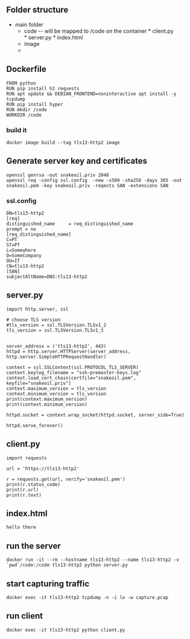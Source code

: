 ## Folder structure

- main folder
  - code -- will be mapped to /code on the container
        * client.py  
        * server.py
        * index.html
  - image 
  -   


## Dockerfile

```
FROM python
RUN pip install h2 requests
RUN apt update && DEBIAN_FRONTEND=noninteractive apt install -y tcpdump
RUN pip install hyper
RUN mkdir /code
WORKDIR /code
```

### build it
```
docker image build --tag tls13-http2 image
```



## Generate server key and certificates
```
openssl genrsa -out snakeoil.priv 2048
openssl req -config ssl.config  -new -x509 -sha256 -days 365 -out snakeoil.pem -key snakeoil.priv -reqexts SAN -extensions SAN
```

### ssl.config

```
DN=tls13-http2
[req]
distinguished_name     = req_distinguished_name
prompt = no
[req_distinguished_name]
C=PT
ST=PT
L=Somewhere
O=SomeCompany
OU=IT
CN=tls13-http2
[SAN]
subjectAltName=DNS:tls13-http2
```

## server.py

```
import http.server, ssl

# choose TLS version
#tls_version = ssl.TLSVersion.TLSv1_2
tls_version = ssl.TLSVersion.TLSv1_3


server_address = ('tls13-http2', 443)
httpd = http.server.HTTPServer(server_address, http.server.SimpleHTTPRequestHandler)

context = ssl.SSLContext(ssl.PROTOCOL_TLS_SERVER) 
context.keylog_filename = "ssh-premaster-keys.log"
context.load_cert_chain(certfile="snakeoil.pem", keyfile="snakeoil.priv")
context.maximum_version = tls_version
context.minimum_version = tls_version
print(context.maximum_version)
print(context.minimum_version)

httpd.socket = context.wrap_socket(httpd.socket, server_side=True)

httpd.serve_forever()
```

## client.py

```
import requests

url = 'https://tls13-http2'

r = requests.get(url, verify='snakeoil.pem')
print(r.status_code)
print(r.url)
print(r.text)
```

## index.html

```
hello there
```

## run the server

```
docker run -it --rm --hostname tls13-http2 --name tls13-http2 -v `pwd`/code:/code tls13-http2 python server.py
```

## start capturing traffic

```
docker exec -it tls13-http2 tcpdump -n -i lo -w capture.pcap
```

## run client

```
docker exec -it tls13-http2 python client.py
```

